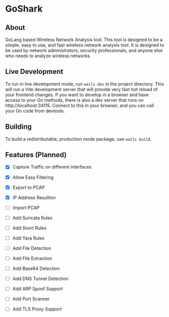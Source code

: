 # GoShark

## About

GoLang based Wireless Network Analysis tool. This tool is designed to be a simple, easy to use, and fast wireless network analysis tool. It is designed to be used by network administrators, security professionals, and anyone else who needs to analyze wireless networks.

## Live Development

To run in live development mode, run `wails dev` in the project directory. This will run a Vite development
server that will provide very fast hot reload of your frontend changes. If you want to develop in a browser
and have access to your Go methods, there is also a dev server that runs on http://localhost:34115. Connect
to this in your browser, and you can call your Go code from devtools.

## Building

To build a redistributable, production mode package, use `wails build`.

## Features (Planned)

- [x] Capture Traffic on different interfaces
- [x] Allow Easy Filtering
- [x] Export to PCAP
- [x] IP Address Resultion
- [ ] Import PCAP
- [ ] Add Suricata Rules
- [ ] Add Snort Rules
- [ ] Add Yara Rules
- [ ] Add File Detection
- [ ] Add File Extraction
- [ ] Add Base64 Detection
- [ ] Add DNS Tunnel Detection
- [ ] Add ARP Spoof Support
- [ ] Add Port Scanner
- [ ] Add TLS Proxy Support


